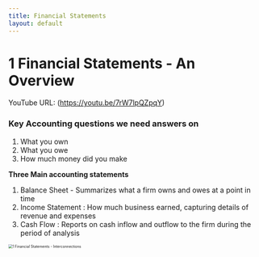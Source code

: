 ```yaml
---
title: Financial Statements
layout: default
---
```


# 1 Financial Statements - An Overview

YouTube URL: (https://youtu.be/7rW7lpQZpqY)

### Key Accounting questions we need answers on

1. What you own
2. What you owe
3. How much money did you make



**Three Main accounting statements**

1. Balance Sheet - Summarizes what a firm owns and owes at a point in time
2. Income Statement : How much business earned, capturing details of revenue and expenses
3. Cash Flow : Reports on cash inflow and outflow to the firm during the period of analysis

<img src="Images/1 Financial Statements - Interconnections.jpg" alt="1 Financial Statements - Interconnections" style="zoom:50%;" />
